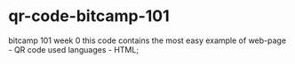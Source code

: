 # qr-code-bitcamp-101
bitcamp 101 week 0
this code contains the most easy example of web-page - QR code
used languages - HTML; 
